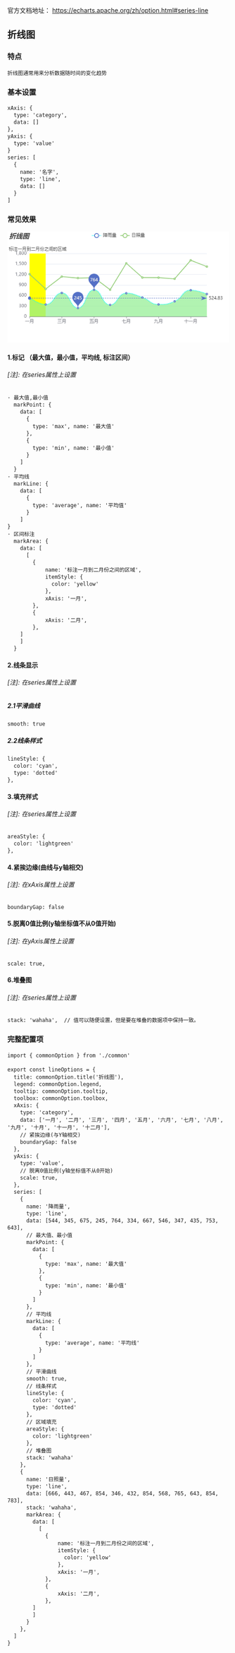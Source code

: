 官方文档地址： https://echarts.apache.org/zh/option.html#series-line
## 折线图
### 特点
```
折线图通常用来分析数据随时间的变化趋势
```
### 基本设置
```
xAxis: {
  type: 'category',
  data: []
},
yAxis: {
  type: 'value'
}
series: [
  {
    name: '名字',
    type: 'line',
    data: []
  }
]
```
### 常见效果
![图片](../images/折线图.png)
#### 1.标记 （最大值，最小值，平均线, 标注区间）
###### [注]: 在series属性上设置
```
· 最大值,最小值
  markPoint: {
    data: [
      {
        type: 'max', name: '最大值'
      },
      {
        type: 'min', name: '最小值'
      }
    ]
  }
· 平均线
  markLine: {
    data: [
      {
        type: 'average', name: '平均值'
      }
    ]
}
· 区间标注
  markArea: {
    data: [
      [
        {
            name: '标注一月到二月份之间的区域',
            itemStyle: {
              color: 'yellow'
            },
            xAxis: '一月',
        },
        {
            xAxis: '二月',
        },
    ]
    ]
  }
```
#### 2.线条显示
###### [注]: 在series属性上设置
##### 2.1平滑曲线
```
smooth: true
```
##### 2.2线条样式
```
lineStyle: {
  color: 'cyan',
  type: 'dotted'
},
```
#### 3.填充样式
###### [注]: 在series属性上设置
```
areaStyle: {
  color: 'lightgreen'
},
```
#### 4.紧挨边缘(曲线与y轴相交)
###### [注]: 在xAxis属性上设置
```
boundaryGap: false
```
#### 5.脱离0值比例(y轴坐标值不从0值开始)
###### [注]: 在yAxis属性上设置
```
scale: true,
```
#### 6.堆叠图
###### [注]: 在series属性上设置
```
stack: 'wahaha',  // 值可以随便设置，但是要在堆叠的数据项中保持一致。
```

### 完整配置项
```
import { commonOption } from './common'

export const lineOptions = {
  title: commonOption.title('折线图'),
  legend: commonOption.legend,
  tooltip: commonOption.tooltip,
  toolbox: commonOption.toolbox,
  xAxis: {
    type: 'category',
    data: ['一月', '二月', '三月', '四月', '五月', '六月', '七月', '八月', '九月', '十月', '十一月', '十二月'],
    // 紧挨边缘(与Y轴相交)
    boundaryGap: false
  },
  yAxis: {
    type: 'value',
    // 脱离0值比例(y轴坐标值不从0开始)
    scale: true,
  },
  series: [
    {
      name: '降雨量',
      type: 'line',
      data: [544, 345, 675, 245, 764, 334, 667, 546, 347, 435, 753, 643],
      // 最大值、最小值
      markPoint: {
        data: [
          {
            type: 'max', name: '最大值'
          },
          {
            type: 'min', name: '最小值'
          }
        ]
      },
      // 平均线
      markLine: {
        data: [
          {
            type: 'average', name: '平均线'
          }
        ]
      },
      // 平滑曲线
      smooth: true,
      // 线条样式
      lineStyle: {
        color: 'cyan',
        type: 'dotted'
      },
      // 区域填充
      areaStyle: {
        color: 'lightgreen'
      },
      // 堆叠图
      stack: 'wahaha'
    },
    {
      name: '日照量',
      type: 'line',
      data: [666, 443, 467, 854, 346, 432, 854, 568, 765, 643, 854, 783],
      stack: 'wahaha',
      markArea: {
        data: [
          [
            {
                name: '标注一月到二月份之间的区域',
                itemStyle: {
                  color: 'yellow'
                },
                xAxis: '一月',
            },
            {
                xAxis: '二月',
            },
        ]
        ]
      }
    },
  ]
}
```